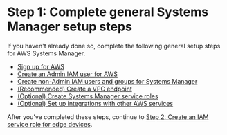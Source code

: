 # Step 1: Complete general Systems Manager setup steps<a name="systems-manager-edge-devices-setup-general"></a>

If you haven't already done so, complete the following general setup steps for AWS Systems Manager\. 
+ [Sign up for AWS](setup-sign-up.md)
+ [Create an Admin IAM user for AWS](setup-create-admin-user.md)
+ [ Create non\-Admin IAM users and groups for Systems Manager](setup-create-iam-user.md)
+ [\(Recommended\) Create a VPC endpoint](setup-create-vpc.md)
+ [\(Optional\) Create Systems Manager service roles](setup-service-role.md)
+ [\(Optional\) Set up integrations with other AWS services](setup-integrations.md)

After you've completed these steps, continue to [Step 2: Create an IAM service role for edge devices](systems-manager-setting-up-edge-devices-service-role.md)\.